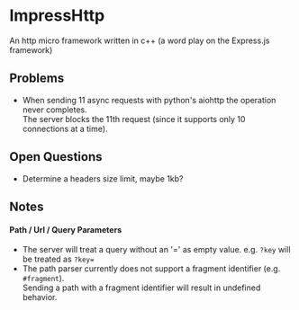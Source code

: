 # ImpressHttp
An http micro framework written in c++ (a word play on the Express.js framework)

## Problems
- When sending 11 async requests with python's aiohttp the operation never completes.  
The server blocks the 11th request (since it supports only 10 connections at a time).

## Open Questions
- Determine a headers size limit, maybe 1kb?

## Notes
#### Path / Url / Query Parameters
- The server will treat a query without an '=' as empty value.
  e.g. `?key` will be treated as `?key=`
- The path parser currently does not support a fragment identifier (e.g. `#fragment`).  
  Sending a path with a fragment identifier will result in undefined behavior.